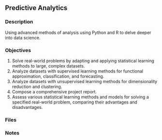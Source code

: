 ## Predictive Analytics

### Description

Using advanced methods of analysis using Python and R to delve deeper into data science.

### Objectives

1. Solve real-world problems by adapting and applying statistical learning methods to large, complex datasets.
2. Analyze datasets with supervised learning methods for functional approximation, classification, and forecasting.
3. Analyze datasets with unsupervised learning methods for dimensionality reduction and clustering.
4. Compose a comprehensive project report.
5. Assess various statistical learning methods and models for solving a specified real-world problem, comparing their advantages and disadvantages.

### Files

### Notes
